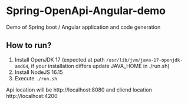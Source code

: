# Spring-OpenApi-Angular-demo
Demo of Spring boot / Angular application and code generation

## How to run?
1. Install OpenJDK 17 (expected at path `/usr/lib/jvm/java-17-openjdk-amd64`, if your installation differs update JAVA_HOME in ./run.sh)
2. Install NodeJS 16.15
3. Execute `./run.sh`

Api location will be http://localhost:8080 and cliend location http://localhost:4200
